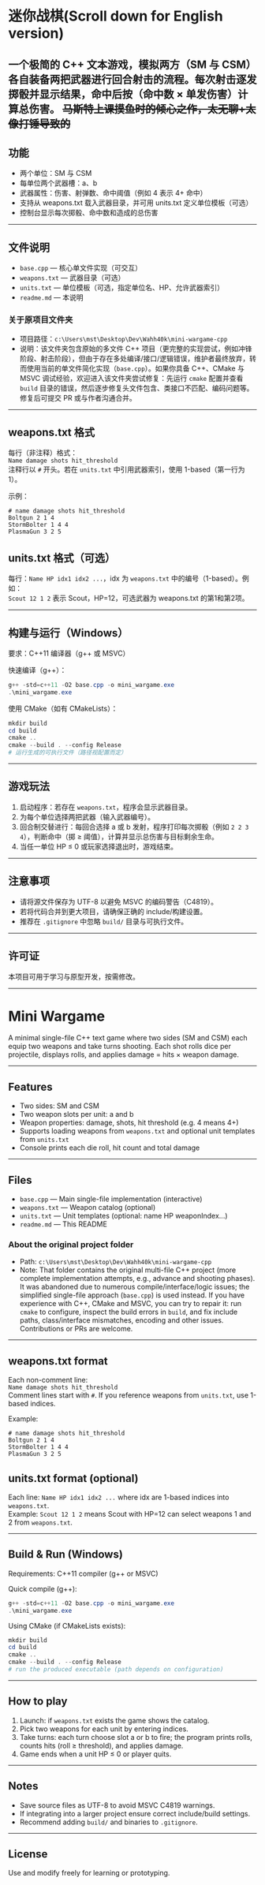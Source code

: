 # 迷你战棋(Scroll down for English version)

一个极简的 C++ 文本游戏，模拟两方（SM 与 CSM）各自装备两把武器进行回合射击的流程。每次射击逐发掷骰并显示结果，命中后按（命中数 × 单发伤害）计算总伤害。
<del>马斯特上课摸鱼时的倾心之作，太无聊+太像打锤导致的</del>
---

## 功能
- 两个单位：SM 与 CSM  
- 每单位两个武器槽：a、b  
- 武器属性：伤害、射弹数、命中阈值（例如 4 表示 4+ 命中）  
- 支持从 weapons.txt 载入武器目录，并可用 units.txt 定义单位模板（可选）  
- 控制台显示每次掷骰、命中数和造成的总伤害

---

## 文件说明
- `base.cpp` — 核心单文件实现（可交互）  
- `weapons.txt` — 武器目录（可选）  
- `units.txt` — 单位模板（可选，指定单位名、HP、允许武器索引）  
- `readme.md` — 本说明

### 关于原项目文件夹
- 项目路径：`c:\Users\mst\Desktop\Dev\Wahh40k\mini-wargame-cpp`  
- 说明：该文件夹包含原始的多文件 C++ 项目（更完整的实现尝试，例如冲锋阶段、射击阶段），但由于存在多处编译/接口/逻辑错误，维护者最终放弃，转而使用当前的单文件简化实现（`base.cpp`）。如果你具备 C++、CMake 与 MSVC 调试经验，欢迎进入该文件夹尝试修复：先运行 `cmake` 配置并查看 `build` 目录的错误，然后逐步修复头文件包含、类接口不匹配、编码问题等。修复后可提交 PR 或与作者沟通合并。

---

## weapons.txt 格式
每行（非注释）格式：  
`Name damage shots hit_threshold`  
注释行以 `#` 开头。若在 `units.txt` 中引用武器索引，使用 1-based（第一行为 1）。

示例：
```
# name damage shots hit_threshold
Boltgun 2 1 4
StormBolter 1 4 4
PlasmaGun 3 2 5
```

## units.txt 格式（可选）
每行：`Name HP idx1 idx2 ...`，idx 为 `weapons.txt` 中的编号（1-based）。例如：  
`Scout 12 1 2` 表示 Scout，HP=12，可选武器为 weapons.txt 的第1和第2项。

---

## 构建与运行（Windows）
要求：C++11 编译器（g++ 或 MSVC）

快速编译（g++）：
```powershell
g++ -std=c++11 -O2 base.cpp -o mini_wargame.exe
.\mini_wargame.exe
```

使用 CMake（如有 CMakeLists）：
```powershell
mkdir build
cd build
cmake ..
cmake --build . --config Release
# 运行生成的可执行文件（路径视配置而定）
```

---

## 游戏玩法
1. 启动程序：若存在 `weapons.txt`，程序会显示武器目录。  
2. 为每个单位选择两把武器（输入武器编号）。  
3. 回合制交替进行：每回合选择 a 或 b 发射，程序打印每次掷骰（例如 `2 2 3 4`），判断命中（掷 ≥ 阈值），计算并显示总伤害与目标剩余生命。  
4. 当任一单位 HP ≤ 0 或玩家选择退出时，游戏结束。

---

## 注意事项
- 请将源文件保存为 UTF-8 以避免 MSVC 的编码警告（C4819）。  
- 若将代码合并到更大项目，请确保正确的 include/构建设置。  
- 推荐在 `.gitignore` 中忽略 `build/` 目录与可执行文件。

---

## 许可证
本项目可用于学习与原型开发，按需修改。

---

# Mini Wargame

A minimal single-file C++ text game where two sides (SM and CSM) each equip two weapons and take turns shooting. Each shot rolls dice per projectile, displays rolls, and applies damage = hits × weapon damage.

---

## Features
- Two sides: SM and CSM  
- Two weapon slots per unit: a and b  
- Weapon properties: damage, shots, hit threshold (e.g. 4 means 4+)  
- Supports loading weapons from `weapons.txt` and optional unit templates from `units.txt`  
- Console prints each die roll, hit count and total damage

---

## Files
- `base.cpp` — Main single-file implementation (interactive)  
- `weapons.txt` — Weapon catalog (optional)  
- `units.txt` — Unit templates (optional: name HP weaponIndex...)  
- `readme.md` — This README

### About the original project folder
- Path: `c:\Users\mst\Desktop\Dev\Wahh40k\mini-wargame-cpp`  
- Note: That folder contains the original multi-file C++ project (more complete implementation attempts, e.g., advance and shooting phases). It was abandoned due to numerous compile/interface/logic issues; the simplified single-file approach (`base.cpp`) is used instead. If you have experience with C++, CMake and MSVC, you can try to repair it: run `cmake` to configure, inspect the build errors in `build`, and fix include paths, class/interface mismatches, encoding and other issues. Contributions or PRs are welcome.

---

## weapons.txt format
Each non-comment line:  
`Name damage shots hit_threshold`  
Comment lines start with `#`. If you reference weapons from `units.txt`, use 1-based indices.

Example:
```
# name damage shots hit_threshold
Boltgun 2 1 4
StormBolter 1 4 4
PlasmaGun 3 2 5
```

## units.txt format (optional)
Each line: `Name HP idx1 idx2 ...` where idx are 1-based indices into `weapons.txt`.  
Example: `Scout 12 1 2` means Scout with HP=12 can select weapons 1 and 2 from `weapons.txt`.

---

## Build & Run (Windows)
Requirements: C++11 compiler (g++ or MSVC)

Quick compile (g++):
```powershell
g++ -std=c++11 -O2 base.cpp -o mini_wargame.exe
.\mini_wargame.exe
```

Using CMake (if CMakeLists exists):
```powershell
mkdir build
cd build
cmake ..
cmake --build . --config Release
# run the produced executable (path depends on configuration)
```

---

## How to play
1. Launch: if `weapons.txt` exists the game shows the catalog.  
2. Pick two weapons for each unit by entering indices.  
3. Take turns: each turn choose slot a or b to fire; the program prints rolls, counts hits (roll ≥ threshold), and applies damage.  
4. Game ends when a unit HP ≤ 0 or player quits.

---

## Notes
- Save source files as UTF-8 to avoid MSVC C4819 warnings.  
- If integrating into a larger project ensure correct include/build settings.  
- Recommend adding `build/` and binaries to `.gitignore`.

---

## License
Use and modify freely for learning or prototyping.